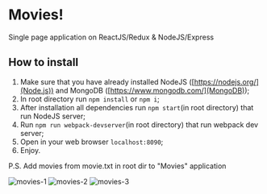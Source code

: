 # Movies!
Single page application on ReactJS/Redux & NodeJS/Express

## How to install
1. Make sure that you have already installed NodeJS ([https://nodejs.org/](Node.js)) and MongoDB ([https://www.mongodb.com/](MongoDB));
2. In root directory run `npm install` or `npm i`;
3. After installation all dependencies run `npm start`(in root directory) that run NodeJS server;
4. Run `npm run webpack-devserver`(in root directory) that run webpack dev server;
5. Open in your web browser `localhost:8090`;
6. Enjoy.

P.S. Add movies from movie.txt in root dir to "Movies" application

![movies-1](https://user-images.githubusercontent.com/15192036/38811263-c6dfd594-4191-11e8-97ff-bee59b8881eb.jpg)
![movies-2](https://user-images.githubusercontent.com/15192036/38811265-c7032a1c-4191-11e8-91ad-cdd010744690.jpg)
![movies-3](https://user-images.githubusercontent.com/15192036/38811266-c726668a-4191-11e8-9551-9999d091a04a.jpg)
